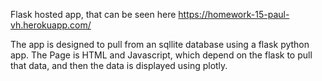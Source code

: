 Flask hosted app, that can be seen here
https://homework-15-paul-vh.herokuapp.com/

The app is designed to pull from an sqllite database using a flask python app. The Page is HTML and Javascript, which depend on the flask to pull
that data, and then the data is displayed using plotly.
